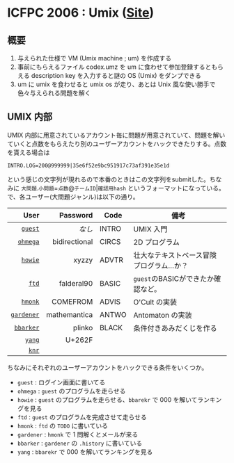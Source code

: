 ICFPC 2006 : Umix  ([Site](http://www.boundvariable.org/index.shtml))
====

概要
----

1. 与えられた仕様で VM (Umix machine ; um) を作成する
2. 事前にもらえるファイル codex.umz を um に食わせて参加登録するともらえる description key を入力すると謎の OS (Umix) をダンプできる
3. um に umix を食わせると umix os が走り、あとは Unix 風な使い勝手で色々与えられる問題を解く

UMIX 内部
----
UMIX 内部に用意されているアカウント毎に問題が用意されていて、問題を解いていくと点数をもらえたり別のユーザーアカウントをハックできたりする。点数を貰える場合は

```
INTRO.LOG=200@999999|35e6f52e9bc951917c73af391e35e1d
```

という感じの文字列が現れるので本番のときはこの文字列をsubmitした。ちなみに `大問題`.`小問題`=`点数`@`チームID`|`確認用hash` というフォーマットになっている。
で、各ユーザー(大問題ジャンル)は以下の通り。

| User | Password | Code | 備考 |
| ----:| --------:| ---- | ---- |
| [`guest`](guest/) | _なし_ | INTRO | UMIX 入門 |
| [`ohmega`](ohmega/) | bidirectional | CIRCS | 2D プログラム |
| [`howie`](howie/) | xyzzy | ADVTR | 壮大なテキストベース冒険プログラム…か？ |
| [`ftd`](ftd/) | falderal90 | BASIC | `guest`のBASICができたか確認など。|
| [`hmonk`](hmonk/) | COMEFROM | ADVIS | O'Cult の実装 |
| [`gardener`](gardener/) | mathemantica | ANTWO | Antomaton の実装 |
| [`bbarker`](bbarker/) | plinko | BLACK | 条件付きあみだくじを作る |
| [`yang`](yang/) | U+262F |||
| [`knr`](knr/) ||||

ちなみにそれぞれのユーザーアカウントをハックできる条件をいくつか。

- `guest` : ログイン画面に書いてる
- `ohmega` : `guest` のプログラムを走らせる
- `howie` : `guest` のプログラムを走らせる、`bbarekr` で 000 を解いてランキングを見る
- `ftd` : `guest` のプログラムを完成させて走らせる
- `hmonk` : `ftd` の `TODO` に書いている
- `gardener` : `hmonk` で 1 問解くとメールが来る
- `bbarker` : `gardener` の `.history` に書いている
- `yang` : `bbarekr` で 000 を解いてランキングを見る
